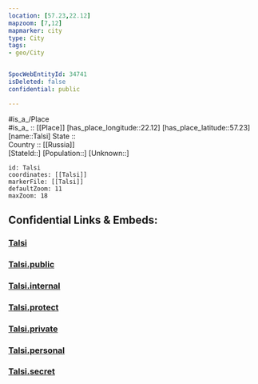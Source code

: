 ```yaml
---
location: [57.23,22.12] 
mapzoom: [7,12] 
mapmarker: city 
type: City
tags:
- geo/City


SpocWebEntityId: 34741
isDeleted: false
confidential: public

---
```

#is_a_/Place  
#is_a_ :: [[Place]] 
[has_place_longitude::22.12] 
[has_place_latitude::57.23] 
[name::Talsi] 
State ::  
Country :: [[Russia]]  
[StateId::] 
[Population::] 
[Unknown::] 


```leaflet
id: Talsi
coordinates: [[Talsi]] 
markerFile: [[Talsi]] 
defaultZoom: 11 
maxZoom: 18
```


## Confidential Links & Embeds: 

### [Talsi](/_Standards/Earth/Continent/Europe/Europe~North/Latvia/Regions~Latvia/Kurzeme/counties~Kurzeme/Ventspils/City/Talsi.md) 

### [Talsi.public](/_public/Earth/Continent/Europe/Europe~North/Latvia/Regions~Latvia/Kurzeme/counties~Kurzeme/Ventspils/City/Talsi.public.md) 

### [Talsi.internal](/_internal/Earth/Continent/Europe/Europe~North/Latvia/Regions~Latvia/Kurzeme/counties~Kurzeme/Ventspils/City/Talsi.internal.md) 

### [Talsi.protect](/_protect/Earth/Continent/Europe/Europe~North/Latvia/Regions~Latvia/Kurzeme/counties~Kurzeme/Ventspils/City/Talsi.protect.md) 

### [Talsi.private](/_private/Earth/Continent/Europe/Europe~North/Latvia/Regions~Latvia/Kurzeme/counties~Kurzeme/Ventspils/City/Talsi.private.md) 

### [Talsi.personal](/_personal/Earth/Continent/Europe/Europe~North/Latvia/Regions~Latvia/Kurzeme/counties~Kurzeme/Ventspils/City/Talsi.personal.md) 

### [Talsi.secret](/_secret/Earth/Continent/Europe/Europe~North/Latvia/Regions~Latvia/Kurzeme/counties~Kurzeme/Ventspils/City/Talsi.secret.md)

